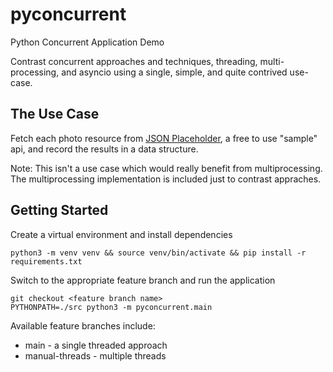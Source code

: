 # pyconcurrent

Python Concurrent Application Demo

Contrast concurrent approaches and techniques, threading, multi-processing, and asyncio using a single, simple, and
quite contrived use-case.

## The Use Case

Fetch each photo resource from [JSON Placeholder](https://jsonplaceholder.typicode.com/photos), a free to use "sample" api,
and record the results in a data structure.

Note: This isn't a use case which would really benefit from multiprocessing. The multiprocessing implementation is included
just to contrast appraches.

## Getting Started

Create a virtual environment and install dependencies

```shell
python3 -m venv venv && source venv/bin/activate && pip install -r requirements.txt
```

Switch to the appropriate feature branch and run the application
```shell
git checkout <feature branch name>
PYTHONPATH=./src python3 -m pyconcurrent.main
```

Available feature branches include:

* main - a single threaded approach
* manual-threads - multiple threads
